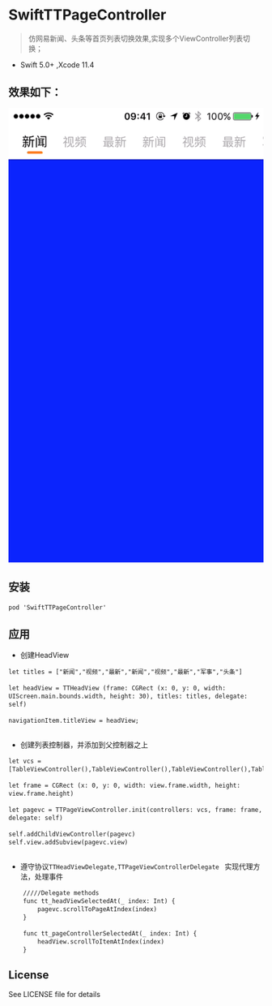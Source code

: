 # SwiftTTPageController 
> 仿网易新闻、头条等首页列表切换效果,实现多个ViewController列表切换；

* Swift 5.0+ ,Xcode 11.4

## 效果如下：

![TTTagListController](https://github.com/Light413/DemoSwift_TTTagListController/blob/master/2018-07-24%2009_48_10.gif?raw=true)


## 安装

```
pod 'SwiftTTPageController'
```

## 应用

* 创建HeadView

```
let titles = ["新闻","视频","最新","新闻","视频","最新","军事","头条"]
        
let headView = TTHeadView (frame: CGRect (x: 0, y: 0, width: UIScreen.main.bounds.width, height: 30), titles: titles, delegate: self)
        
navigationItem.titleView = headView;
        
```

* 创建列表控制器，并添加到父控制器之上

```
let vcs = [TableViewController(),TableViewController(),TableViewController(),TableViewController(),TableViewController(),TableViewController(),TableViewController(),TableViewController(),]
        
let frame = CGRect (x: 0, y: 0, width: view.frame.width, height: view.frame.height)

let pagevc = TTPageViewController.init(controllers: vcs, frame: frame, delegate: self)
        
self.addChildViewController(pagevc)
self.view.addSubview(pagevc.view)
        
```

* 遵守协议`TTHeadViewDelegate,TTPageViewControllerDelegate ` 实现代理方法，处理事件

```
    /////Delegate methods
    func tt_headViewSelectedAt(_ index: Int) {
        pagevc.scrollToPageAtIndex(index)
    }
    
    func tt_pageControllerSelectedAt(_ index: Int) {
        headView.scrollToItemAtIndex(index)
    }

```

## License

See LICENSE file for details

